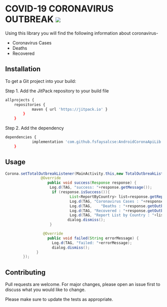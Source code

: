 # COVID-19 CORONAVIRUS OUTBREAK [![](https://jitpack.io/v/fsfaysalcse/AndroidCoronaApiLib.svg)](https://jitpack.io/#fsfaysalcse/AndroidCoronaApiLib)

Using this library you will find the following information about coronavirus-

- Coronavirus Cases
- Deaths
- Recovered

## Installation

To get a Git project into your build:

Step 1. Add the JitPack repository to your build file

```bash
allprojects {
	repositories {
			maven { url 'https://jitpack.io' }
		}
	}
```
Step 2. Add the dependency

```bash
dependencies {
	        implementation 'com.github.fsfaysalcse:AndroidCoronaApiLib:0.1.1'
	}
```

## Usage

```java
Corona.setTotalOutbreakListener(MainActivity.this,new TotalOutbreakListener() {
                @Override
                   public void success(Response response) {
                    Log.d(TAG, "success: "+response.getMessage());
                     if (response.isSuccess()){
                             List<ReportByCountry> list=response.getReportByCountry();
                             Log.d(TAG, "Coronavirus Cases : "+response.getOutbreak().getTotalCases());
                             Log.d(TAG,    "Deaths : "+response.getOutbreak().getTotalDeaths());
                             Log.d(TAG, "Recovered : "+response.getOutbreak().getTotalRecovered());
                             Log.d(TAG, "Report List by Country : "+list.get(0).toString());
                            dialog.dismiss();
                    }

                 @Override
                   public void failed(String errorMessage) {
                     Log.d(TAG, "failed: "+errorMessage);
                     dialog.dismiss();
              }
        });
```

## Contributing
Pull requests are welcome. For major changes, please open an issue first to discuss what you would like to change.

Please make sure to update the tests as appropriate.
